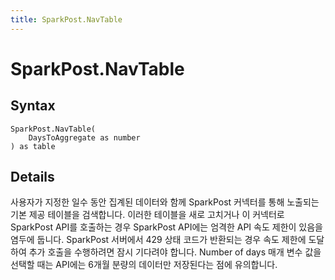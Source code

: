 ```yaml
---
title: SparkPost.NavTable
---
```


# SparkPost.NavTable



## Syntax

```powerquery
SparkPost.NavTable(
    DaysToAggregate as number
) as table
```


## Details

사용자가 지정한 일수 동안 집계된 데이터와 함께 SparkPost 커넥터를 통해 노출되는 기본 제공 테이블을 검색합니다. 이러한 테이블을 새로 고치거나 이 커넥터로 SparkPost API를 호출하는 경우 SparkPost API에는 엄격한 API 속도 제한이 있음을 염두에 둡니다. SparkPost 서버에서 429 상태 코드가 반환되는 경우 속도 제한에 도달하여 추가 호출을 수행하려면 잠시 기다려야 합니다. Number of days 매개 변수 값을 선택할 때는 API에는 6개월 분량의 데이터만 저장된다는 점에 유의합니다.


